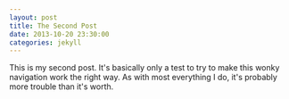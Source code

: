```yaml
---
layout: post
title: The Second Post
date: 2013-10-20 23:30:00
categories: jekyll
---
```


This is my second post. It's basically only a test to try to make this wonky navigation work the right way. As with most everything I do, it's probably more trouble than it's worth.
